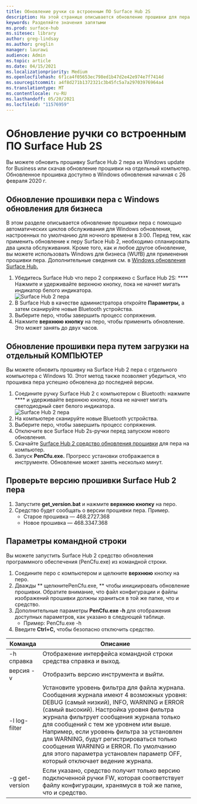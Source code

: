 ```yaml
---
title: Обновление ручки со встроенным ПО Surface Hub 2S
description: На этой странице описывается обновление прошивки для пера Surface Hub 2.
keywords: Разделяйте значения запятыми
ms.prod: surface-hub
ms.sitesec: library
author: greg-lindsay
ms.author: greglin
manager: laurawi
audience: Admin
ms.topic: article
ms.date: 04/15/2021
ms.localizationpriority: Medium
ms.openlocfilehash: 6f1ca4f05653ec798ed1b47d2e42e974e7f7414d
ms.sourcegitcommit: a4f8d271b1372321c3b45fc5a7a29703976964a4
ms.translationtype: MT
ms.contentlocale: ru-RU
ms.lasthandoff: 05/20/2021
ms.locfileid: "11576959"
---
```

# <a name="update-pen-firmware-on-surface-hub-2s"></a>Обновление ручки со встроенным ПО Surface Hub 2S

Вы можете обновить прошивку Surface Hub 2 пера из Windows update for Business или скачав обновление прошивки на отдельный компьютер. Обновленное прошивка доступно в Windows обновления начиная с 26 февраля 2020 г. 

## <a name="update-pen-firmware-using-windows-update-for-business"></a>Обновление прошивки пера с Windows обновления для бизнеса

В этом разделе описывается обновление прошивки пера с помощью автоматических циклов обслуживания для Windows обновления, настроенных по умолчанию для ночного времени в 3:00. Перед тем, как применить обновление к перу Surface Hub 2, необходимо спланировать два цикла обслуживания. Кроме того, как и любое другое обновление, вы можете использовать Windows для бизнеса (WUfB) для применения прошивки пера. Дополнительные сведения см. в [Windows обновления Surface Hub.](manage-windows-updates-for-surface-hub.md)

1. Убедитесь Surface Hub что перо 2 сопряжено с Surface Hub 2S: **** Нажмите и удерживайте верхнюю кнопку, пока не начнет мигать индикатор белого индикатора. <br>
![Surface Hub 2 пера](images/sh2-pen-1.png) <br>
2. В Surface Hub в качестве администратора откройте **Параметры,** а затем сканируйте новые Bluetooth устройства.
3. Выберите перо, чтобы завершить процесс сопряжения.
4. Нажмите **верхнюю кнопку** на перо, чтобы применить обновление. Это может занять до двух часов.

## <a name="update-pen-firmware-by-downloading-to-separate-pc"></a>Обновление прошивки пера путем загрузки на отдельный КОМПЬЮТЕР

Вы можете обновить прошивку на Surface Hub 2 пера с отдельного компьютера с Windows 10. Этот метод также позволяет убедиться, что прошивка пера успешно обновлена до последней версии.

1. Соедините ручку Surface Hub 2 с компьютером с Bluetooth: нажмите **** и удерживайте верхнюю кнопку, пока не начнет мигать светодиодный свет белого индикатора. <br>
![Surface Hub 2 пера](images/sh2-pen-1.png) <br>
2. На компьютере сканируйте новые Bluetooth устройства.
3. Выберите перо, чтобы завершить процесс сопряжения.
4. Отключите все Surface Hub 2s-ручки перед запуском нового обновления.
3. Скачайте [Surface Hub 2 средство обновления прошивки](https://download.microsoft.com/download/8/3/F/83FD5089-D14E-42E3-AF7C-6FC36F80D347/Pen_Firmware_Tool.zip) для пера на компьютер.
4. Запуск **PenCfu.exe.** Прогресс установки отображается в инструменте. Обновление может занять несколько минут. 


## <a name="check-firmware-version-of-surface-hub-2-pen"></a>Проверьте версию прошивки Surface Hub 2 пера

1. Запустите **get_version.bat** и нажмите **верхнюю кнопку** на перо.
2. Средство будет сообщать о версии прошивки пера. Пример.
    - Старое прошивка — 468.2727.368
    - Новое прошивка — 468.3347.368

## <a name="command-line-options"></a>Параметры командной строки

Вы можете запустить Surface Hub 2 средство обновления программного обеспечения (PenCfu.exe) из командной строки.

1. Соедините перо с компьютером и щелкните **верхнюю** кнопку на перо.
2. Дважды ** щелкнитеPenCfu.exe, ** чтобы инициировать обновление прошивки. Обратите внимание, что файл конфигурации и файлы изображений прошивки должны храниться в той же папке, что и средство.
3. Дополнительные параметры **PenCfu.exe -h** для отображения доступных параметров, как указано в следующей таблице.  
    - Пример: PenCfu.exe -h
4. Введите **Ctrl+C,** чтобы безопасно отключить средство.

 

| **Команда**    | **Описание**                                                                                                                                                                                                                                                                                                                                                                                |
| -------------- | ---------------------------------------------------------------------------------------------------------------------------------------------------------------------------------------------------------------------------------------------------------------------------------------------------------------------------------------------------------------------------------------------- |
| -h справка        | Отображение интерфейса командной строки средства справка и выход.                                                                                                                                                                                                                                                                                                                                             |
| версия -v     | Отобразить версию инструмента и выйти.                                                                                                                                                                                                                                                                                                                                                                 |
| -l log-filter  | Установите уровень фильтра для файла журнала. Сообщения журнала имеют 4 возможных уровня: DEBUG (самый низкий), INFO, WARNING и ERROR (самый высокий). Настройка уровня фильтра журнала фильтрует сообщения журнала только для сообщений с тем же уровнем или выше. Например, если уровень фильтра за установлен для WARNING, будут регистрироваться только сообщения WARNING и ERROR. По умолчанию для этого параметра установлен параметр OFF, который отключает ведение журнала. |
| -g get-version | Если указано, средство получит только версию подключенной ручки FW, которая соответствует файлу конфигурации, хранямуся в той же папке, что и средство.                                                                                                                                                                                                                                    
